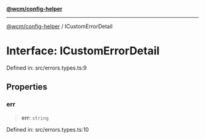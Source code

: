 [**@wcm/config-helper**](../README.md)

***

[@wcm/config-helper](../globals.md) / ICustomErrorDetail

# Interface: ICustomErrorDetail

Defined in: src/errors.types.ts:9

## Properties

### err

> **err**: `string`

Defined in: src/errors.types.ts:10
